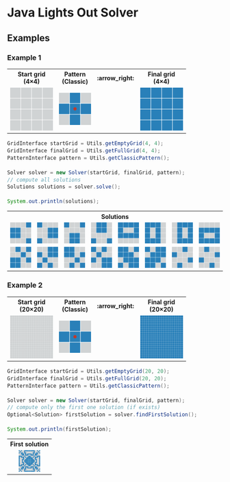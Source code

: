 # Java Lights Out Solver
## Examples
### Example 1
<table>
  <tr><th>Start grid<br>(4×4)</th><th>Pattern<br>(Classic)</th><th>:arrow_right:</th><th>Final grid<br>(4×4)</th></tr>
  <tr>
    <td><img src="./resources/images/ex1/startGrid.png" width=100></td>
    <td><img src="./resources/images/ex1/pattern.png" width=75></td>
    <td></td>
    <td><img src="./resources/images/ex1/finalGrid.png" width=100></td>
  </tr>
</table>

```java
GridInterface startGrid = Utils.getEmptyGrid(4, 4);
GridInterface finalGrid = Utils.getFullGrid(4, 4);
PatternInterface pattern = Utils.getClassicPattern();

Solver solver = new Solver(startGrid, finalGrid, pattern);
// compute all solutions
Solutions solutions = solver.solve();

System.out.println(solutions);
```

<table>
  <tr><th colspan='8'>Solutions</th></tr>
  <tr>
    <td><img src="./resources/images/ex1/sol/1.png" width=50></td>
    <td><img src="./resources/images/ex1/sol/2.png" width=50></td>
    <td><img src="./resources/images/ex1/sol/3.png" width=50></td>
    <td><img src="./resources/images/ex1/sol/4.png" width=50></td>
    <td><img src="./resources/images/ex1/sol/5.png" width=50></td>
    <td><img src="./resources/images/ex1/sol/6.png" width=50></td>
    <td><img src="./resources/images/ex1/sol/7.png" width=50></td>
    <td><img src="./resources/images/ex1/sol/8.png" width=50></td>
  </tr>
  <tr>
    <td><img src="./resources/images/ex1/sol/9.png" width=50></td>
    <td><img src="./resources/images/ex1/sol/10.png" width=50></td>
    <td><img src="./resources/images/ex1/sol/11.png" width=50></td>
    <td><img src="./resources/images/ex1/sol/12.png" width=50></td>
    <td><img src="./resources/images/ex1/sol/13.png" width=50></td>
    <td><img src="./resources/images/ex1/sol/14.png" width=50></td>
    <td><img src="./resources/images/ex1/sol/15.png" width=50></td>
    <td><img src="./resources/images/ex1/sol/16.png" width=50></td>
  </tr>
</table>

### Example 2
<table>
  <tr><th>Start grid<br>(20×20)</th><th>Pattern<br>(Classic)</th><th>:arrow_right:</th><th>Final grid<br>(20×20)</th></tr>
  <tr>
    <td><img src="./resources/images/ex2/startGrid.png" width=100></td>
    <td><img src="./resources/images/ex2/pattern.png" width=75></td>
    <td></td>
    <td><img src="./resources/images/ex2/finalGrid.png" width=100></td>
  </tr>
</table>

```java
GridInterface startGrid = Utils.getEmptyGrid(20, 20);
GridInterface finalGrid = Utils.getFullGrid(20, 20);
PatternInterface pattern = Utils.getClassicPattern();

Solver solver = new Solver(startGrid, finalGrid, pattern);
// compute only the first one solution (if exists)
Optional<Solution> firstSolution = solver.findFirstSolution();

System.out.println(firstSolution);
```

<table>
  <tr><th>First solution</th></tr>
  <tr>
    <td align="center"><img src="./resources/images/ex2/sol/1.png" width=50></td>
  </tr>
</table>
